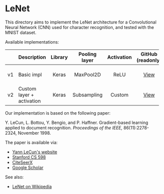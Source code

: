 # LeNet

This directory aims to implement the LeNet architecture for a Convolutional
Neural Network (CNN) used for character recognition, and tested with the MNIST
dataset.

Available implementations:

|     | Description    | Library | Pooling<br/>layer | Activation | GitHub<br/>(readonly) | Colab | Binder |
|:---:| -------------- |:-------:|:-----------------:|:----------:|:---------------------:|:-----:|:------:|
| v1 | Basic impl | Keras | MaxPool2D | ReLU | [View][github-basic] | [![Open In Colab][colab-badge]][colab-basic] | [![Open in Binder][binder-badge]][binder-basic] |
| v2 | Custom layer + activation | Keras | Subsampling | Custom | [View][github-subsampling] | [![Open In Colab][colab-badge]][colab-subsampling] | [![Open in Binder][binder-badge]][binder-subsampling] |

Our implementation is based on the following paper:

Y. LeCun, L. Bottou, Y. Bengio, and P. Haffner. Gradient-based learning applied
to document recognition. _Proceedings of the IEEE,_ 86(11):2278-2324, November
1998.

The paper is available via:

* [Yann LeCun's website](http://yann.lecun.com/exdb/publis/pdf/lecun-98.pdf)
* [Stanford CS 598](http://vision.stanford.edu/cs598_spring07/papers/Lecun98.pdf)
* [CiteSeerX](http://citeseerx.ist.psu.edu/viewdoc/summary?doi=10.1.1.138.1115)
* [Google Scholar][lenet-google-scholar]

See also:

* [LeNet on Wikipedia](https://en.wikipedia.org/wiki/LeNet)

[colab-badge]: https://colab.research.google.com/assets/colab-badge.svg
[binder-badge]: https://static.mybinder.org/badge_logo.svg

[github-basic]: LeNet_v1_basic_impl_in_Keras.ipynb
[colab-basic]: https://colab.research.google.com/github/mbrukman/reimplementing-ml-papers/blob/main/lenet/LeNet_v1_basic_impl_in_Keras.ipynb
[binder-basic]: https://mybinder.org/v2/gh/mbrukman/reimplementing-ml-papers/main?filepath=lenet/LeNet_v1_basic_impl_in_Keras.ipynb

[github-subsampling]: LeNet_v2_custom_Subsampling_layer_and_activation_in_Keras.ipynb
[colab-subsampling]: https://colab.research.google.com/github/mbrukman/reimplementing-ml-papers/blob/main/lenet/LeNet_v2_custom_Subsampling_layer_and_activation_in_Keras.ipynb
[binder-subsampling]: https://mybinder.org/v2/gh/mbrukman/reimplementing-ml-papers/main?filepath=lenet/LeNet_v2_custom_Subsampling_layer_and_activation_in_Keras.ipynb

[lenet-google-scholar]: https://scholar.google.com/citations?view_op=view_citation&hl=en&user=WLN3QrAAAAAJ&citation_for_view=WLN3QrAAAAAJ:u5HHmVD_uO8C
